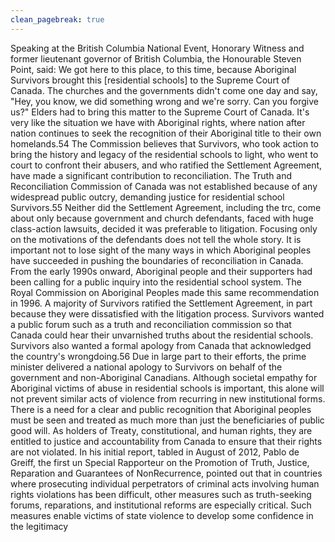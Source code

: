 ```yaml
---
clean_pagebreak: true
---
```


Speaking at the British Columbia National Event, Honorary Witness and former lieutenant governor of British Columbia, the Honourable Steven Point, said:
We got here to this place, to this time, because Aboriginal Survivors brought this [residential schools] to the Supreme Court of Canada. The churches and the governments didn't come one day and say, "Hey, you know, we did something wrong and we're sorry. Can you forgive us?" Elders had to bring this matter to the Supreme Court of Canada. It's very like the situation we have with Aboriginal rights, where nation after nation continues to seek the recognition of their Aboriginal title to their own homelands.54
The Commission believes that Survivors, who took action to bring the history and legacy of the residential schools to light, who went to court to confront their abusers, and who ratified the Settlement Agreement, have made a significant contribution to reconciliation. The Truth and Reconciliation Commission of Canada was not established because of any widespread public outcry, demanding justice for residential school Survivors.55 Neither did the Settlement Agreement, including the trc, come about only because government and church defendants, faced with huge class-action lawsuits, decided it was preferable to litigation. Focusing only on the motivations of the defendants does not tell the whole story. It is important not to lose sight of the many ways in which Aboriginal peoples have succeeded in pushing the boundaries of reconciliation in Canada.
From the early 1990s onward, Aboriginal people and their supporters had been calling for a public inquiry into the residential school system. The Royal Commission on Aboriginal Peoples made this same recommendation in 1996. A majority of Survivors ratified the Settlement Agreement, in part because they were dissatisfied with the litigation process. Survivors wanted a public forum such as a truth and reconciliation commission so that Canada could hear their unvarnished truths about the residential schools. Survivors also wanted a formal apology from Canada that acknowledged the country's wrongdoing.56 Due in large part to their efforts, the prime minister delivered a national apology to Survivors on behalf of the government and non-Aboriginal Canadians.
Although societal empathy for Aboriginal victims of abuse in residential schools is important, this alone will not prevent similar acts of violence from recurring in new institutional forms. There is a need for a clear and public recognition that Aboriginal peoples must be seen and treated as much more than just the beneficiaries of public good will. As holders of Treaty, constitutional, and human rights, they are entitled to justice and accountability from Canada to ensure that their rights are not violated.
In his initial report, tabled in August of 2012, Pablo de Greiff, the first un Special Rapporteur on the Promotion of Truth, Justice, Reparation and Guarantees of NonRecurrence, pointed out that in countries where prosecuting individual perpetrators of criminal acts involving human rights violations has been difficult, other measures such as truth-seeking forums, reparations, and institutional reforms are especially critical. Such measures enable victims of state violence to develop some confidence in the legitimacy
